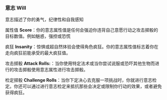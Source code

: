 ### 意志 Will

意志描述了你的勇气，纪律性和自我感知

属性值
**Score**：你的意志属性值是任何会强迫你违背自己意愿行动之攻击掷骰的目标数值。例如魅惑，强控或恐慌

疯狂
**Insanity**：惊惧或超自然体验会使得角色疯狂。你的意志属性值标志着你在走向疯狂前能承受的最大疯狂值。

攻击掷骰 **Attack
Rolls:**：当你使用特定法术或当你尝试说服或恐吓其他生物而进行的攻击掷骰使用意志属性进行攻击掷骰。

检定掷骰 **Challenge
Rolls**：当你下定决心去克服一项挑战时，你就进行意志检定。你还可以通过进行意志检定来抵抗那些会决定或限制你行动的效果，或者避免获得疯狂。
